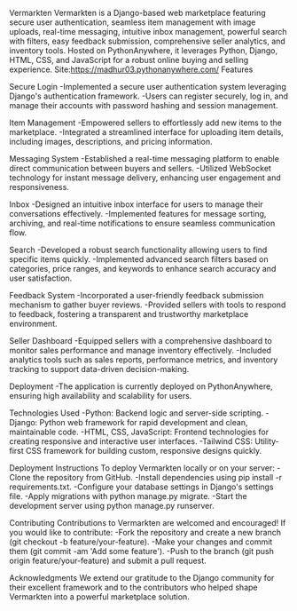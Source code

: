 Vermarkten
Vermarkten is a Django-based web marketplace featuring secure user authentication, seamless item management with image uploads, real-time messaging, intuitive inbox management, powerful search with filters, easy feedback submission, comprehensive seller analytics, and inventory tools. Hosted on PythonAnywhere, it leverages Python, Django, HTML, CSS, and JavaScript for a robust online buying and selling experience.
Site:https://madhur03.pythonanywhere.com/
Features

Secure Login
-Implemented a secure user authentication system leveraging Django's authentication framework.
-Users can register securely, log in, and manage their accounts with password hashing and session management.

Item Management
-Empowered sellers to effortlessly add new items to the marketplace.
-Integrated a streamlined interface for uploading item details, including images, descriptions, and pricing information.

Messaging System
-Established a real-time messaging platform to enable direct communication between buyers and sellers.
-Utilized WebSocket technology for instant message delivery, enhancing user engagement and responsiveness.

Inbox
-Designed an intuitive inbox interface for users to manage their conversations effectively.
-Implemented features for message sorting, archiving, and real-time notifications to ensure seamless communication flow.

Search
-Developed a robust search functionality allowing users to find specific items quickly.
-Implemented advanced search filters based on categories, price ranges, and keywords to enhance search accuracy and user satisfaction.

Feedback System
-Incorporated a user-friendly feedback submission mechanism to gather buyer reviews.
-Provided sellers with tools to respond to feedback, fostering a transparent and trustworthy marketplace environment.

Seller Dashboard
-Equipped sellers with a comprehensive dashboard to monitor sales performance and manage inventory effectively.
-Included analytics tools such as sales reports, performance metrics, and inventory tracking to support data-driven decision-making.

Deployment
-The application is currently deployed on PythonAnywhere, ensuring high availability and scalability for users.

Technologies Used
-Python: Backend logic and server-side scripting.
-Django: Python web framework for rapid development and clean, maintainable code.
-HTML, CSS, JavaScript: Frontend technologies for creating responsive and interactive user interfaces.
-Tailwind CSS: Utility-first CSS framework for building custom, responsive designs quickly.

Deployment Instructions
To deploy Vermarkten locally or on your server:
-Clone the repository from GitHub.
-Install dependencies using pip install -r requirements.txt.
-Configure your database settings in Django's settings file.
-Apply migrations with python manage.py migrate.
-Start the development server using python manage.py runserver.

Contributing
Contributions to Vermarkten are welcomed and encouraged! If you would like to contribute:
-Fork the repository and create a new branch (git checkout -b feature/your-feature).
-Make your changes and commit them (git commit -am 'Add some feature').
-Push to the branch (git push origin feature/your-feature) and submit a pull request.

Acknowledgments
We extend our gratitude to the Django community for their excellent framework and to the contributors who helped shape Vermarkten into a powerful marketplace solution.
